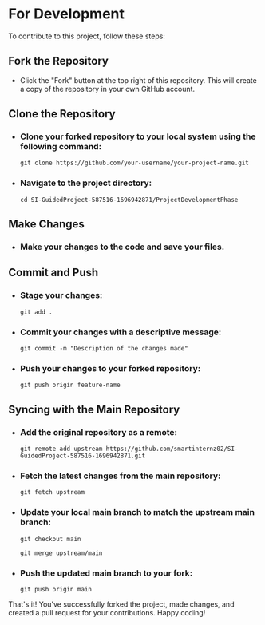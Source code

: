 # For Development

To contribute to this project, follow these steps:

## Fork the Repository

-  Click the "Fork" button at the top right of this repository. This will create a copy of the repository in your own GitHub account.

## Clone the Repository

-   ### Clone your forked repository to your local system using the following command:

    `git clone https://github.com/your-username/your-project-name.git`

-   ### Navigate to the project directory:

    `cd SI-GuidedProject-587516-1696942871/ProjectDevelopmentPhase`

## Make Changes

-   ### Make your changes to the code and save your files.

## Commit and Push

-   ### Stage your changes:

    `git add .`

-   ### Commit your changes with a descriptive message:

    `git commit -m "Description of the changes made"`

-   ### Push your changes to your forked repository:

    `git push origin feature-name`

## Syncing with the Main Repository

-   ### Add the original repository as a remote:

    `git remote add upstream https://github.com/smartinternz02/SI-GuidedProject-587516-1696942871.git`

-   ### Fetch the latest changes from the main repository:

    `git fetch upstream`

-   ### Update your local main branch to match the upstream main branch:

    `git checkout main`
    
    `git merge upstream/main`

-   ### Push the updated main branch to your fork:

    `git push origin main`

That's it! You've successfully forked the project, made changes, and created a pull request for your contributions. Happy coding!
